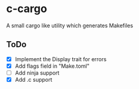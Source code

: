 # c-cargo
A small cargo like utility which generates Makefiles

## ToDo
 * [x] Implement the Display trait for errors
 * [X] Add flags field in "Make.toml"
 * [ ] Add ninja support
 * [X] Add .c support
